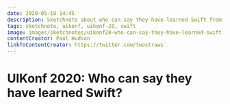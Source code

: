 ```yaml
---
date: 2020-05-18 14:45
description: Sketchnote about who can say they have learned Swift from UIKonf 2020 (online conference)
tags: sketchnote, uikonf, uikonf-20, swift
image: images/sketchnotes/uikonf20-who-can-say-they-have-learned-swift-small.jpg
contentCreator: Paul Hudson
linkToContentCreator: https://twitter.com/twostraws
---
```


# UIKonf 2020: Who can say they have learned Swift?

